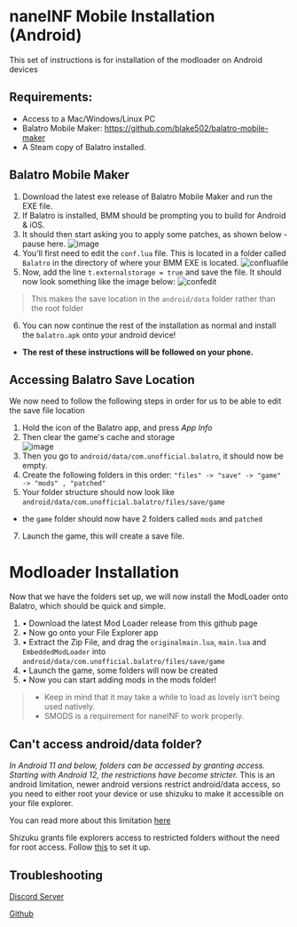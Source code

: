 # naneINF Mobile Installation (Android)
This set of instructions is for installation of the modloader on Android devices

## Requirements:
* Access to a Mac/Windows/Linux PC
* Balatro Mobile Maker: https://github.com/blake502/balatro-mobile-maker
* A Steam copy of Balatro installed.

## Balatro Mobile Maker
1. Download the latest exe release of Balatro Mobile Maker and run the EXE file.
2. If Balatro is installed, BMM should be prompting you to build for Android & iOS.
3. It should then start asking you to apply some patches, as shown below - pause here.
![image](https://github.com/user-attachments/assets/f749c390-f743-45be-abdc-08306951dab7)
4. You'll first need to edit the `conf.lua` file. This is located in a folder called `Balatro` in the directory of where your BMM EXE is located.
![confluafile](https://github.com/user-attachments/assets/07606796-b4ac-4747-8c38-54db2e898bd0)
5. Now, add the line `t.externalstorage = true` and save the file. It should now look something like the image below:
 ![confedit](https://github.com/user-attachments/assets/fed150ef-855e-4cec-9f82-d67edd314312)
> This makes the save location in the `android/data` folder rather than the root folder
6. You can now continue the rest of the installation as normal and install the `balatro.apk` onto your android device!

* **The rest of these instructions will be followed on your phone.**
## Accessing Balatro Save Location
We now need to follow the following steps in order for us to be able to edit the save file location
1. Hold the icon of the Balatro app, and press *App Info*
2. Then clear the game's cache and storage </br>
![image](https://github.com/user-attachments/assets/0c14031d-8d98-421a-8d6e-920dda21c0a2)
3. Then you go to `android/data/com.unofficial.balatro`, it should now be empty.
4. Create the following folders in this order:
   `"files" -> "save" -> "game"
     -> "mods" , "patched"`
6. Your folder structure should now look like `android/data/com.unofficial.balatro/files/save/game`
 * the `game` folder should now have 2 folders called `mods` and `patched`
7. Launch the game, this will create a save file.


# Modloader Installation
Now that we have the folders set up, we will now install the ModLoader onto Balatro, which should be quick and simple.
1. • Download the latest Mod Loader release from this github page
2. • Now go onto your File Explorer app
3. • Extract the Zip File, and drag the `originalmain.lua`, `main.lua` and `EmbeddedModLoader` into `android/data/com.unofficial.balatro/files/save/game` 
4. • Launch the game, some folders will now be created
5. • Now you can start adding mods in the mods folder!

> * Keep in mind that it may take a while to load as lovely isn't being used natively.
> * SMODS is a requirement for naneINF to work properly.
  
## Can't access android/data folder?
*In Android 11 and below, folders can be accessed by granting access. Starting with Android 12, the restrictions have become stricter.*
This is an android limitation, newer android versions restrict android/data access, so you need to either root your device or use shizuku to make it accessible on your file explorer.

You can read more about this limitation [here](https://zdevs.ru/en/za/android_data_obb.html)

Shizuku grants file explorers access to restricted folders without the need for root access. Follow [this](https://shizuku.rikka.app/guide/setup/) to set it up.

## Troubleshooting

[Discord Server](https://discord.gg/2pjsG3u2wm)

[Github](https://github.com/3XPLwastaken/naneINF-Balatro-Modloader)

